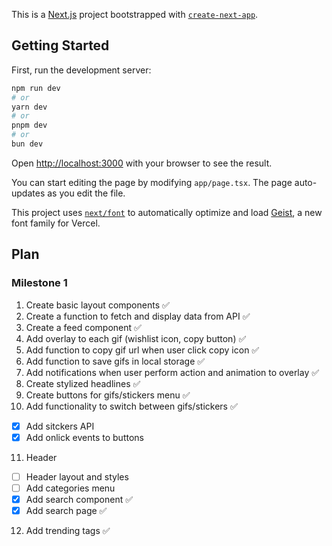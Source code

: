 This is a [Next.js](https://nextjs.org) project bootstrapped with [`create-next-app`](https://nextjs.org/docs/app/api-reference/cli/create-next-app).

## Getting Started

First, run the development server:

```bash
npm run dev
# or
yarn dev
# or
pnpm dev
# or
bun dev
```

Open [http://localhost:3000](http://localhost:3000) with your browser to see the result.

You can start editing the page by modifying `app/page.tsx`. The page auto-updates as you edit the file.

This project uses [`next/font`](https://nextjs.org/docs/app/building-your-application/optimizing/fonts) to automatically optimize and load [Geist](https://vercel.com/font), a new font family for Vercel.

## Plan

### Milestone 1

1. Create basic layout components ✅
2. Create a function to fetch and display data from API ✅
3. Create a feed component ✅
4. Add overlay to each gif (wishlist icon, copy button) ✅
5. Add function to copy gif url when user click copy icon ✅
6. Add function to save gifs in local storage ✅
7. Add notifications when user perform action and animation to overlay ✅
8. Create stylized headlines ✅
9. Create buttons for gifs/stickers menu ✅
10. Add functionality to switch between gifs/stickers ✅

- [x] Add sitckers API
- [x] Add onlick events to buttons

11. Header

- [ ] Header layout and styles
- [ ] Add categories menu
- [x] Add search component ✅
- [x] Add search page ✅

12. Add trending tags ✅

